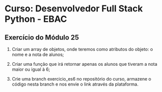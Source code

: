 # Curso: Desenvolvedor Full Stack Python - EBAC

## Exercício do Módulo 25
1. Criar um array de objetos, onde teremos como atributos do objeto: o nome e a nota de alunos;

2. Criar uma função que irá retornar apenas os alunos que tiveram a nota maior ou igual à 6;

3. Crie uma branch exercicio_es6 no repositório do curso, armazene o código nesta branch e nos envie o link através da plataforma. 
